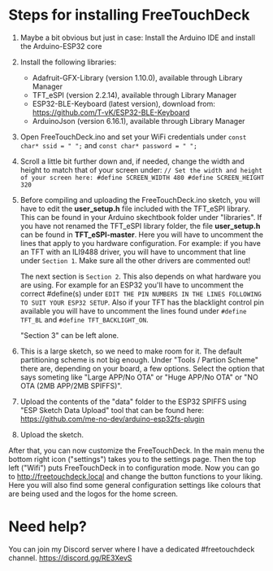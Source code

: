 # Steps for installing FreeTouchDeck

1. Maybe a bit obvious but just in case: Install the Arduino IDE and install the Arduino-ESP32 core

2. Install the following libraries:
	- Adafruit-GFX-Library (version 1.10.0), available through Library Manager
	- TFT_eSPI (version 2.2.14), available through Library Manager
	- ESP32-BLE-Keyboard (latest version), download from: https://github.com/T-vK/ESP32-BLE-Keyboard
	- ArduinoJson (version 6.16.1), available through Library Manager

3. Open FreeTouchDeck.ino and set your WiFi credentials under `const char* ssid = " ";` and `const char* password = " ";`

4. Scroll a little bit further down and, if needed, change the width and height to match that of your screen under: 
   `// Set the width and height of your screen here:
   #define SCREEN_WIDTH 480
   #define SCREEN_HEIGHT 320`

5. Before compiling and uploading the FreeTouchDeck.ino sketch, you will have to edit the **user_setup.h** file included with the TFT_eSPI library. This can be found in your Arduino skechtbook folder under "libraries". If you have not renamed the TFT_eSPI library folder, the file **user_setup.h** can be found in **TFT_eSPI-master**. Here you will have to uncomment the lines that apply to you hardware configuration. For example: if you have an TFT with an ILI9488 driver, you will have to uncomment that line under `Section 1`. Make sure all the other drivers are commented out!  

   The next section is `Section 2`. This also depends on what hardware you are using. For example for an ESP32 you'll have to uncomment the correct #define(s) under `EDIT THE PIN NUMBERS IN THE LINES FOLLOWING TO SUIT YOUR ESP32 SETUP`. Also if your TFT has the blacklight control pin available you will have to uncomment the lines found under `#define TFT_BL` and `#define TFT_BACKLIGHT_ON`.  

   "Section 3" can be left alone.  

6. This is a large sketch, so we need to make room for it. The default partitioning scheme is not big enough. Under "Tools / Partion Scheme" there are, depending on your board, a few options. Select the option that says someting like "Large APP/No OTA" or "Huge APP/No OTA" or "NO OTA (2MB APP/2MB SPIFFS)".

7. Upload the contents of the "data" folder to the ESP32 SPIFFS using "ESP Sketch Data Upload" tool that can be found here: https://github.com/me-no-dev/arduino-esp32fs-plugin

8. Upload the sketch.

After that, you can now customize the FreeTouchDeck. In the main menu the bottom right icon ("settings") takes you to the settings page. Then the top left ("Wifi") puts FreeTouchDeck in to configuration mode. Now you can go to http://freetouchdeck.local and change the button functions to your liking. Here you will also find some general configuration settings like colours that are being used and the logos for the home screen.

# Need help?

You can join my Discord server where I have a dedicated #freetouchdeck channel. https://discord.gg/RE3XevS
